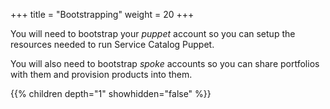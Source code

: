 +++
title = "Bootstrapping"
weight = 20
+++

You will need to bootstrap your *puppet* account so you can setup the resources needed to run Service Catalog Puppet. 

You will also need to bootstrap *spoke* accounts so you can share portfolios with them and provision products into them.


{{% children depth="1" showhidden="false" %}}